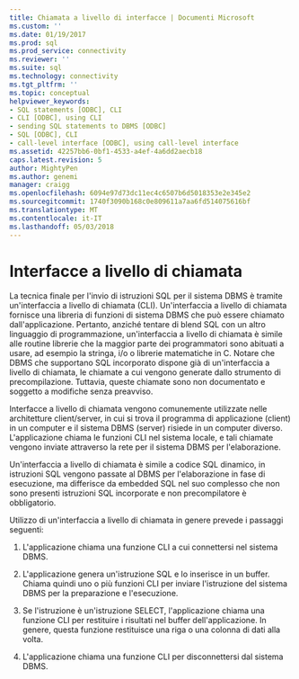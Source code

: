 ```yaml
---
title: Chiamata a livello di interfacce | Documenti Microsoft
ms.custom: ''
ms.date: 01/19/2017
ms.prod: sql
ms.prod_service: connectivity
ms.reviewer: ''
ms.suite: sql
ms.technology: connectivity
ms.tgt_pltfrm: ''
ms.topic: conceptual
helpviewer_keywords:
- SQL statements [ODBC], CLI
- CLI [ODBC], using CLI
- sending SQL statements to DBMS [ODBC]
- SQL [ODBC], CLI
- call-level interface [ODBC], using call-level interface
ms.assetid: 42257bb6-0bf1-4533-a4ef-4a6dd2aecb18
caps.latest.revision: 5
author: MightyPen
ms.author: genemi
manager: craigg
ms.openlocfilehash: 6094e97d73dc11ec4c6507b6d5018353e2e345e2
ms.sourcegitcommit: 1740f3090b168c0e809611a7aa6fd514075616bf
ms.translationtype: MT
ms.contentlocale: it-IT
ms.lasthandoff: 05/03/2018
---
```

# <a name="call-level-interfaces"></a>Interfacce a livello di chiamata
La tecnica finale per l'invio di istruzioni SQL per il sistema DBMS è tramite un'interfaccia a livello di chiamata (CLI). Un'interfaccia a livello di chiamata fornisce una libreria di funzioni di sistema DBMS che può essere chiamato dall'applicazione. Pertanto, anziché tentare di blend SQL con un altro linguaggio di programmazione, un'interfaccia a livello di chiamata è simile alle routine librerie che la maggior parte dei programmatori sono abituati a usare, ad esempio la stringa, i/o o librerie matematiche in C. Notare che DBMS che supportano SQL incorporato dispone già di un'interfaccia a livello di chiamata, le chiamate a cui vengono generate dallo strumento di precompilazione. Tuttavia, queste chiamate sono non documentato e soggetto a modifiche senza preavviso.  
  
 Interfacce a livello di chiamata vengono comunemente utilizzate nelle architetture client/server, in cui si trova il programma di applicazione (client) in un computer e il sistema DBMS (server) risiede in un computer diverso. L'applicazione chiama le funzioni CLI nel sistema locale, e tali chiamate vengono inviate attraverso la rete per il sistema DBMS per l'elaborazione.  
  
 Un'interfaccia a livello di chiamata è simile a codice SQL dinamico, in istruzioni SQL vengono passate al DBMS per l'elaborazione in fase di esecuzione, ma differisce da embedded SQL nel suo complesso che non sono presenti istruzioni SQL incorporate e non precompilatore è obbligatorio.  
  
 Utilizzo di un'interfaccia a livello di chiamata in genere prevede i passaggi seguenti:  
  
1.  L'applicazione chiama una funzione CLI a cui connettersi nel sistema DBMS.  
  
2.  L'applicazione genera un'istruzione SQL e lo inserisce in un buffer. Chiama quindi uno o più funzioni CLI per inviare l'istruzione del sistema DBMS per la preparazione e l'esecuzione.  
  
3.  Se l'istruzione è un'istruzione SELECT, l'applicazione chiama una funzione CLI per restituire i risultati nel buffer dell'applicazione. In genere, questa funzione restituisce una riga o una colonna di dati alla volta.  
  
4.  L'applicazione chiama una funzione CLI per disconnettersi dal sistema DBMS.
